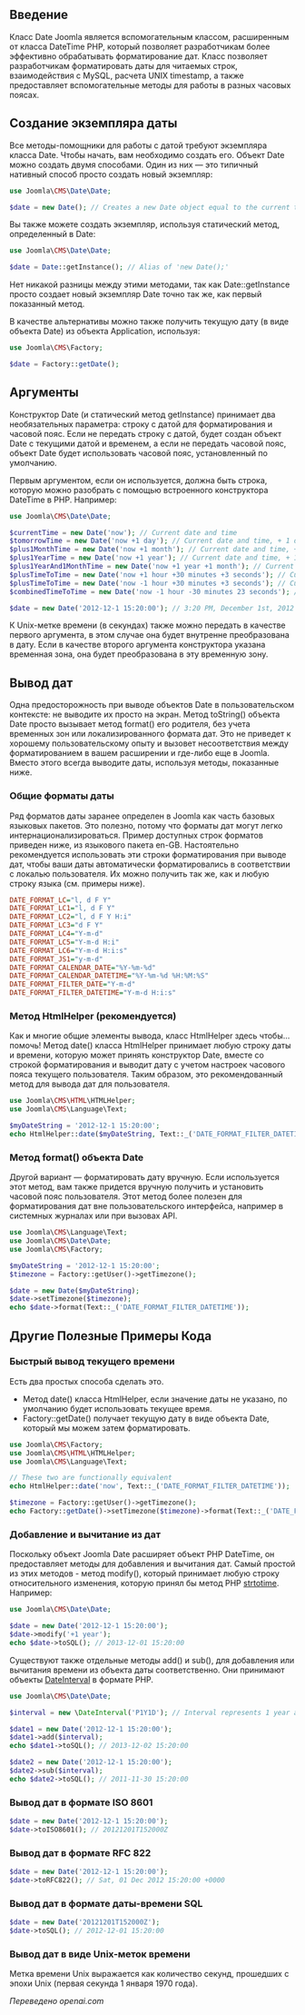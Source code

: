 <!-- Filename: How_to_use_JDate / Display title: Как использовать класс Date -->

## Введение
Класс Date Joomla является вспомогательным классом, расширенным от класса DateTime PHP, который позволяет разработчикам более эффективно обрабатывать форматирование дат. Класс позволяет разработчикам форматировать даты для читаемых строк, взаимодействия с MySQL, расчета UNIX timestamp, а также предоставляет вспомогательные методы для работы в разных часовых поясах.

## Создание экземпляра даты

Все методы-помощники для работы с датой требуют экземпляра класса Date. Чтобы начать, вам необходимо создать его. Объект Date можно создать двумя способами. Один из них — это типичный нативный способ просто создать новый экземпляр:

```php
use Joomla\CMS\Date\Date;

$date = new Date(); // Creates a new Date object equal to the current time.
```

Вы также можете создать экземпляр, используя статический метод, определенный в Date:

```php
use Joomla\CMS\Date\Date;

$date = Date::getInstance(); // Alias of 'new Date();'
```

Нет никакой разницы между этими методами, так как Date::getInstance просто создает новый экземпляр Date точно так же, как первый показанный метод.

В качестве альтернативы можно также получить текущую дату (в виде объекта Date) из объекта Application, используя:
```php
use Joomla\CMS\Factory;

$date = Factory::getDate();
```

## Аргументы

Конструктор Date (и статический метод getInstance) принимает два необязательных параметра: строку с датой для форматирования и часовой пояс. Если не передать строку с датой, будет создан объект Date с текущими датой и временем, а если не передать часовой пояс, объект Date будет использовать часовой пояс, установленный по умолчанию.

Первым аргументом, если он используется, должна быть строка, которую можно разобрать с помощью встроенного конструктора DateTime в PHP. Например:
```php
use Joomla\CMS\Date\Date;

$currentTime = new Date('now'); // Current date and time
$tomorrowTime = new Date('now +1 day'); // Current date and time, + 1 day.
$plus1MonthTime = new Date('now +1 month'); // Current date and time, + 1 month.
$plus1YearTime = new Date('now +1 year'); // Current date and time, + 1 year.
$plus1YearAnd1MonthTime = new Date('now +1 year +1 month'); // Current date and time, + 1 year and 1 month.
$plusTimeToTime = new Date('now +1 hour +30 minutes +3 seconds'); // Current date and time, + 1 hour, 30 minutes and 3 seconds
$plusTimeToTime = new Date('now -1 hour +30 minutes +3 seconds'); // Current date and time, + 1 hour, 30 minutes and 3 seconds
$combinedTimeToTime = new Date('now -1 hour -30 minutes 23 seconds'); // Current date and time, - 1 hour, +30 minutes and +23 seconds

$date = new Date('2012-12-1 15:20:00'); // 3:20 PM, December 1st, 2012
```

К Unix-метке времени (в секундах) также можно передать в качестве первого аргумента, в этом случае она будет внутренне преобразована в дату. Если в качестве второго аргумента конструктора указана временная зона, она будет преобразована в эту временную зону.

## Вывод дат

Одна предосторожность при выводе объектов Date в пользовательском контексте: не выводите их просто на экран. Метод toString() объекта Date просто вызывает метод format() его родителя, без учета временных зон или локализированного формата дат. Это не приведет к хорошему пользовательскому опыту и вызовет несоответствия между форматированием в вашем расширении и где-либо еще в Joomla. Вместо этого всегда выводите даты, используя методы, показанные ниже.

### Общие форматы даты

Ряд форматов даты заранее определен в Joomla как часть базовых языковых пакетов. Это полезно, потому что форматы дат могут легко интернационализироваться. Пример доступных строк форматов приведен ниже, из языкового пакета en-GB. Настоятельно рекомендуется использовать эти строки форматирования при выводе дат, чтобы ваши даты автоматически форматировались в соответствии с локалью пользователя. Их можно получить так же, как и любую строку языка (см. примеры ниже).

```ini
DATE_FORMAT_LC="l, d F Y"
DATE_FORMAT_LC1="l, d F Y"
DATE_FORMAT_LC2="l, d F Y H:i"
DATE_FORMAT_LC3="d F Y"
DATE_FORMAT_LC4="Y-m-d"
DATE_FORMAT_LC5="Y-m-d H:i"
DATE_FORMAT_LC6="Y-m-d H:i:s"
DATE_FORMAT_JS1="y-m-d"
DATE_FORMAT_CALENDAR_DATE="%Y-%m-%d"
DATE_FORMAT_CALENDAR_DATETIME="%Y-%m-%d %H:%M:%S"
DATE_FORMAT_FILTER_DATE="Y-m-d"
DATE_FORMAT_FILTER_DATETIME="Y-m-d H:i:s"
```

### Метод HtmlHelper (рекомендуется)

Как и многие общие элементы вывода, класс HtmlHelper здесь чтобы... помочь! Метод date() класса HtmlHelper принимает любую строку даты и времени, которую может принять конструктор Date, вместе со строкой форматирования и выводит дату с учетом настроек часового пояса текущего пользователя. Таким образом, это рекомендованный метод для вывода дат для пользователя.

```php
use Joomla\CMS\HTML\HTMLHelper;
use Joomla\CMS\Language\Text;

$myDateString = '2012-12-1 15:20:00';
echo HtmlHelper::date($myDateString, Text::_('DATE_FORMAT_FILTER_DATETIME'));
```

### Метод format() объекта Date

Другой вариант — форматировать дату вручную. Если используется этот метод, вам также придется вручную получить и установить часовой пояс пользователя. Этот метод более полезен для форматирования дат вне пользовательского интерфейса, например в системных журналах или при вызовах API.

```php
use Joomla\CMS\Language\Text;
use Joomla\CMS\Date\Date;
use Joomla\CMS\Factory;

$myDateString = '2012-12-1 15:20:00';
$timezone = Factory::getUser()->getTimezone();

$date = new Date($myDateString);
$date->setTimezone($timezone);
echo $date->format(Text::_('DATE_FORMAT_FILTER_DATETIME'));
```

## Другие Полезные Примеры Кода

### Быстрый вывод текущего времени

Есть два простых способа сделать это.
- Метод date() класса HtmlHelper, если значение даты не указано, по умолчанию будет использовать текущее время.
- Factory::getDate() получает текущую дату в виде объекта Date, который мы можем затем форматировать.

```php
use Joomla\CMS\Factory;
use Joomla\CMS\HTML\HTMLHelper;
use Joomla\CMS\Language\Text;

// These two are functionally equivalent
echo HtmlHelper::date('now', Text::_('DATE_FORMAT_FILTER_DATETIME'));

$timezone = Factory::getUser()->getTimezone();
echo Factory::getDate()->setTimezone($timezone)->format(Text::_('DATE_FORMAT_FILTER_DATETIME'));
```

### Добавление и вычитание из дат

Поскольку объект Joomla Date расширяет объект PHP DateTime, он предоставляет методы для добавления и вычитания дат. Самый простой из этих методов - метод modify(), который принимает любую строку относительного изменения, которую принял бы метод PHP [strtotime](https://www.php.net/manual/en/function.strtotime.php). Например:

```php
use Joomla\CMS\Date\Date;

$date = new Date('2012-12-1 15:20:00');
$date->modify('+1 year');
echo $date->toSQL(); // 2013-12-01 15:20:00
```

Существуют также отдельные методы add() и sub(), для добавления или вычитания времени из объекта даты соответственно. Они принимают объекты [DateInterval](https://www.php.net/manual/en/class.dateinterval.php) в формате PHP.

```php
use Joomla\CMS\Date\Date;

$interval = new \DateInterval('P1Y1D'); // Interval represents 1 year and 1 day

$date1 = new Date('2012-12-1 15:20:00');
$date1->add($interval);
echo $date1->toSQL(); // 2013-12-02 15:20:00

$date2 = new Date('2012-12-1 15:20:00');
$date2->sub($interval);
echo $date2->toSQL(); // 2011-11-30 15:20:00
```

### Вывод дат в формате ISO 8601

```php
$date = new Date('2012-12-1 15:20:00');
$date->toISO8601(); // 20121201T152000Z
```

### Вывод дат в формате RFC 822

```php
$date = new Date('2012-12-1 15:20:00');
$date->toRFC822(); // Sat, 01 Dec 2012 15:20:00 +0000
```

### Вывод дат в формате даты-времени SQL

```php
$date = new Date('20121201T152000Z');
$date->toSQL(); // 2012-12-01 15:20:00
```

### Вывод дат в виде Unix-меток времени

Метка времени Unix выражается как количество секунд, прошедших с эпохи Unix (первая секунда 1 января 1970 года).

*Переведено openai.com*

